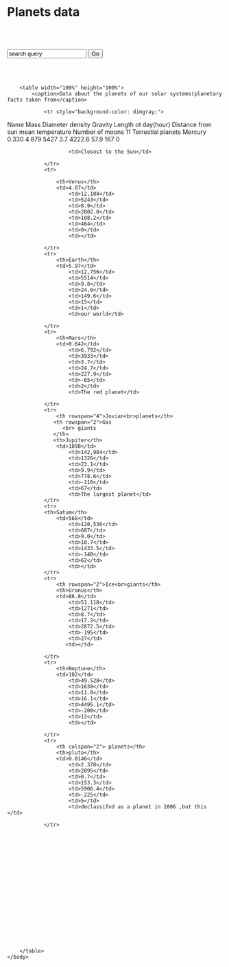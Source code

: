 <html>
    <head>
<style>
table,th,td{border: 2px solid}
#th1{b}

</style>
    </head>
    <body>
<h1><b>Planets data</b></h1>
    </body><br><br>
    <br>
    <body>
       <form >
          <input type="text" value="search query">
        <input type="submit" value="Go"></form>
    </body>
    <br>
    <br>
    <body>
        
        <table width="100%" height="100%">
            <caption>Data about the planets of our solar systems(planetary facts taken from</caption>
            
                <tr style="background-color: dimgray;">
<th colspan="2"></th>
<th>Name</th>
<th>Mass</th>
<th>Diameter</th>
<th>density</th>
<th>Gravity</th>
<th>Length ot day(hour)</th>
<th>Distance from sun </th>
<th>mean temperature</th>
<th>Number of moons</th>
<th colspan="6">11</th>
                </tr>
                <tr>
                    <th rowspan="4" colspan="2">Terrestial planets</th>
                    <th>Mercury</th>
                    <td>0.330</td>
                        <td>4.879</td>
                        <td>5427</td>
                        <td>3.7</td>
                        <td>4222.6</td>
                        <td>57.9</td>
                        <td>167</td>
                        <td>0</td>
                        
                        <td>Closost to the Sun</td>

                </tr>
                <tr>
                    
                    <th>Venus</th>
                    <td>4.87</td>
                        <td>12,104</td>
                        <td>5243</td>
                        <td>8.9</td>
                        <td>2802.0</td>
                        <td>108.2</td>
                        <td>464</td>
                        <td>0</td>
                        <td></td>
                        
                </tr>
                <tr>
                    <th>Earth</th>
                    <td>5.97</td>
                        <td>12,756</td>
                        <td>5514</td>
                        <td>9.8</td>
                        <td>24.0</td>
                        <td>149.6</td>
                        <td>15</td>
                        <td>1</td>
                        <td>our world</td>
                        
                </tr>
                <tr>
                    <th>Mars</th>
                    <td>0.642</td>
                        <td>6.792</td>
                        <td>3933</td>
                        <td>3.7</td>
                        <td>24.7</td>
                        <td>227.9</td>
                        <td>-65</td>
                        <td>2</td>
                        <td>The red planet</td>
                        
                </tr>
                <tr>
                    <th rowspan="4">Jovian<br>planets</th>
                   <th rowspan="2">Gas
                      <br> giants
                   </th>
                   <th>Jupiter</th>
                    <td>1898</td>
                        <td>142,984</td>
                        <td>1326</td>
                        <td>23.1</td>
                        <td>9.9</td>
                        <td>778.6</td>
                        <td>-110</td>
                        <td>67</td>
                        <td>The largest planet</td>
                </tr>
                <tr>
                <th>Satum</th>
                    <td>568</td>
                        <td>120,536</td>
                        <td>687</td>
                        <td>9.0</td>
                        <td>10.7</td>
                        <td>1433.5</td>
                        <td>-140</td>
                        <td>62</td>
                        <td></td>
                </tr>
                <tr>
                    <th rowspan="2">Ice<br>giants</th>
                    <th>Uranus</th>
                    <td>86.8</td>
                        <td>51.118</td>
                        <td>1271</td>
                        <td>8.7</td>
                        <td>17.2</td>
                        <td>2872.5</td>
                        <td>-195</td>
                        <td>27</td>
                       <td></td>
                         
                </tr>
                <tr>
                    <th>Neptune</th>
                    <td>102</td>
                        <td>49.528</td>
                        <td>1638</td>
                        <td>11.0</td>
                        <td>16.1</td>
                        <td>4495.1</td>
                        <td>-200</td>
                        <td>12</td>
                        <td></td>
                        
                </tr>
                <tr>
                    <th colspan="2"> planets</th>
                    <th>pluto</th>
                    <td>0.0146</td>
                        <td>2.370</td>
                        <td>2095</td>
                        <td>0.7</td>
                        <td>153.3</td>
                        <td>5906.4</td>
                        <td>-225</td>
                        <td>5</td>
                        <td>declassifnd as a planet in 2006 ,but this </td>
                        
                </tr>

                        














            
                

            
        </table>
    </body>
</html>
